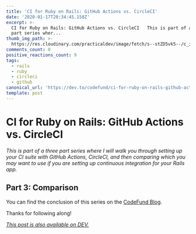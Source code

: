 ```yaml
---
title: 'CI for Ruby on Rails: GitHub Actions vs. CircleCI'
date: '2020-01-17T20:34:45.158Z'
excerpt: >-
  CI for Ruby on Rails: GitHub Actions vs. CircleCI   This is part of a three
  part series wher...
thumb_img_path: >-
  https://res.cloudinary.com/practicaldev/image/fetch/s--stZD5vk5--/c_imagga_scale,f_auto,fl_progressive,h_420,q_auto,w_1000/https://res.cloudinary.com/practicaldev/image/fetch/s--G0UrFxtT--/c_imagga_scale%2Cf_auto%2Cfl_progressive%2Ch_420%2Cq_auto%2Cw_1000/https://thepracticaldev.s3.amazonaws.com/i/ti15fr6cnpezini4fet2.jpg
comments_count: 0
positive_reactions_count: 9
tags:
  - rails
  - ruby
  - circleci
  - github
canonical_url: 'https://dev.to/codefund/ci-for-ruby-on-rails-github-actions-vs-circleci-524p'
template: post
---
```

# CI for Ruby on Rails: GitHub Actions vs. CircleCI

_This is part of a three part series where I will walk you through setting up your CI suite with GitHub Actions, CircleCI, and then comparing which you may want to use if you are setting up continuous integration for your Rails app._

## Part 3: Comparison

You can find the conclusion of this series on the [CodeFund Blog](https://codefund.io/blog/ci-for-ruby-on-rails-github-actions-vs-circleci).

Thanks for following along!

*[This post is also available on DEV.](https://dev.to/codefund/ci-for-ruby-on-rails-github-actions-vs-circleci-524p)*


<script>
const parent = document.getElementsByTagName('head')[0];
const script = document.createElement('script');
script.type = 'text/javascript';
script.src = 'https://cdnjs.cloudflare.com/ajax/libs/iframe-resizer/4.1.1/iframeResizer.min.js';
script.charset = 'utf-8';
script.onload = function() {
    window.iFrameResize({}, '.liquidTag');
};
parent.appendChild(script);
</script>    
